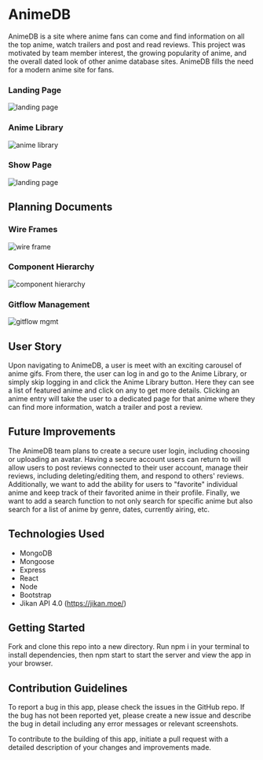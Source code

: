 # AnimeDB

AnimeDB is a site where anime fans can come and find information on all the top anime, watch trailers and post and read reviews. This project was motivated by team member interest, the growing popularity of anime, and the overall dated look of other anime database sites. AnimeDB fills the need for a modern anime site for fans. 

### Landing Page

![landing page](https://i.imgur.com/iZ4XV9q.png)

### Anime Library

![anime library](https://i.imgur.com/E7DOkrU.png)

### Show Page

![landing page](https://i.imgur.com/ZC1h2zO.png)

## Planning Documents

### Wire Frames

![wire frame](https://i.imgur.com/U1eSBEX.jpg)

### Component Hierarchy

![component hierarchy](https://i.imgur.com/ZawDJqa.jpg)

### Gitflow Management

![gitflow mgmt](https://i.imgur.com/HRxbpXU.jpg)

## User Story

Upon navigating to AnimeDB, a user is meet with an exciting carousel of anime gifs. From there, the user can log in and go to the Anime Library, or simply skip logging in and click the Anime Library button. Here they can see a list of featured anime and click on any to get more details. Clicking an anime entry will take the user to a dedicated page for that anime where they can find more information, watch a trailer and post a review. 

## Future Improvements

The AnimeDB team plans to create a secure user login, including choosing or uploading an avatar. Having a secure account users can return to will allow users to post reviews connected to their user account, manage their reviews, including deleting/editing them, and respond to others' reviews. Additionally, we want to add the ability for users to "favorite" individual anime and keep track of their favorited anime in their profile. Finally, we want to add a search function to not only search for specific anime but also search for a list of anime by genre, dates, currently airing, etc. 


## Technologies Used

* MongoDB
* Mongoose
* Express
* React
* Node
* Bootstrap
* Jikan API 4.0 (https://jikan.moe/)

## Getting Started

Fork and clone this repo into a new directory. Run npm i in your terminal to install dependencies, then npm start to start the server and view the app in your browser. 

## Contribution Guidelines

To report a bug in this app, please check the issues in the GitHub repo. If the bug has not been reported yet, please create a new issue and describe the bug in detail including any error messages or relevant screenshots.

To contribute to the building of this app, initiate a pull request with a detailed description of your changes and improvements made. 



